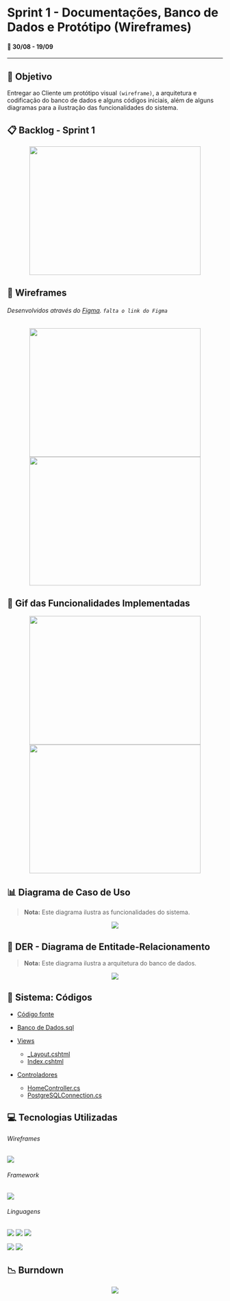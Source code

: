 # Sprint 1 - Documentações, Banco de Dados e Protótipo (Wireframes)
#### :calendar: 30/08 - 19/09
---

## :dart: Objetivo
Entregar ao Cliente um protótipo visual `(wireframe)`, a arquitetura e codificação do banco de dados e alguns códigos iniciais, além de alguns diagramas para a ilustração das funcionalidades do sistema.


## :clipboard: Backlog - Sprint 1
<p align="center">
  <img src="https://via.placeholder.com/400x300/444444" width="400" height="300">
</p>


## :page_with_curl: Wireframes
###### Desenvolvidos através do [Figma](https://www.figma.com/). `falta o link do Figma`
<p align="center">
    <img width="400" height="300" src="https://via.placeholder.com/400x300/444444"><br>
    <img width="400" height="300" src="https://via.placeholder.com/400x300/444444">
</p>


## :movie_camera: Gif das Funcionalidades Implementadas
<p align="center">
    <img width="400" height="300" src="https://via.placeholder.com/400x300/444444"><br>
    <img width="400" height="300" src="https://via.placeholder.com/400x300/444444">
</p>


## :bar_chart: Diagrama de Caso de Uso
> **Nota:** Este diagrama ilustra as funcionalidades do sistema.
<p align="center">
  <img src="https://via.placeholder.com/400x400/444444">
</p>

## :page_facing_up: DER - Diagrama de Entitade-Relacionamento
> **Nota:** Este diagrama ilustra a arquitetura do banco de dados.
<p align="center">
  <img src="https://via.placeholder.com/300x300/444444">
</p>

## :scroll: Sistema: Códigos
- [Código fonte](https://github.com/Leo0256/API-IoniCRM_IonicHealth/tree/sistema)
- [Banco de Dados.sql](https://google.com)

- [Views](https://github.com/Leo0256/API-IoniCRM_IonicHealth/tree/sistema/IoniCRM/IoniCRM/Views)
  - [_Layout.cshtml](https://github.com/Leo0256/API-IoniCRM_IonicHealth/blob/sistema/IoniCRM/IoniCRM/Views/Shared/_Layout.cshtml)
  - [Index.cshtml](https://github.com/Leo0256/API-IoniCRM_IonicHealth/blob/sistema/IoniCRM/IoniCRM/Views/Home/Index.cshtml)

- [Controladores](https://github.com/Leo0256/API-IoniCRM_IonicHealth/tree/sistema/IoniCRM/IoniCRM/Controllers)
  - [HomeController.cs](https://github.com/Leo0256/API-IoniCRM_IonicHealth/blob/sistema/IoniCRM/IoniCRM/Controllers/HomeController.cs)
  - [PostgreSQLConnection.cs](https://github.com/Leo0256/API-IoniCRM_IonicHealth/blob/sistema/IoniCRM/IoniCRM/Controllers/PostgreSQLConnection.cs)


## :computer: Tecnologias Utilizadas
###### Wireframes
[![](https://img.shields.io/badge/-Figma-150485?style=flat&logo=figma&logoColor=white&labelColor=F24E1E)](https://www.figma.com/ "Figma")

###### Framework
[![](https://img.shields.io/badge/-ASP.NET-00a1f1?style=flat&logo=dotnet&logoColor=white&labelColor=783bd2)](https://dotnet.microsoft.com/apps/aspnet "ASP.NET")

###### Linguagens
[![](https://img.shields.io/badge/-HTML-e34f26?style=flat&logo=html5&logoColor=white)](https://www.w3schools.com/html "HTML") [![](https://img.shields.io/badge/-CSS-0099e5?style=flat&logo=css3&logoColor=white)](https://www.w3schools.com/css "CSS") [![](https://img.shields.io/badge/-JavaScript-f7df1e?style=flat&logo=javascript&logoColor=gray)](https://www.w3schools.com/js "JavaScript")

[![](https://img.shields.io/badge/-C%23-783bd2?style=flat&logo=csharp&logoColor=white)](https://docs.microsoft.com/pt-br/dotnet/csharp/ "C#") [![](https://img.shields.io/badge/-PostgreSQL-00758f?style=flat&logo=postgresql&logoColor=white)](https://www.postgresql.org/ "PostgreSQL")


## :chart_with_downwards_trend: Burndown 
<p align="center">
  <img src="https://via.placeholder.com/600x250/444444">
</p>


